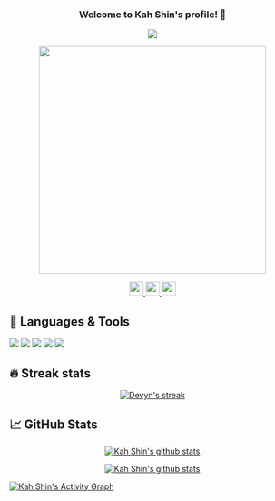 

<!-- Welcome message -->
<h3 align="center">
Welcome to Kah Shin's profile! 👋
</h3>

<!-- Typing text -->
<p align="center">
  <a href="https://github.com/DenverCoder1/readme-typing-svg"><img src="https://readme-typing-svg.herokuapp.com?color=5ccfe6&size=25&center=true&vCenter=true&lines=Aspiring+software+developer;Always+learning+new+things"></a>
</p>

<!-- Image -->
<p align="center">
    <img src="https://github.com/angks/angks/assets/blogging.svg" width='400' />
</p>

<p align="center">
    <a href="https://www.linkedin.com/in/kahshinang/" target="_blank">
        <img src="https://img.shields.io/badge/linkedin-%230077B5.svg?&style=for-the-badge&logo=linkedin&logoColor=white" height=25>
    </a> 
    <a href="https://www.instagram.com/angks123/" target="_blank">
        <img src="https://img.shields.io/badge/instagram-%23E4405F.svg?&style=for-the-badge&logo=instagram&logoColor=white" height=25>
    </a>
    <a href="mailto: hellokahshin@gmail.com" target="_blank"> 
        <img src="https://img.shields.io/badge/Gmail-D14836?style=for-the-badge&logo=gmail&logoColor=white" style="height:25px;">
    </a>    
</p>

<!-- I am Devyn, a student at Singapore Polytechnic, currently studying Applied Artificial Intelligence and Analytics. I enjoy doing web development and have a keen interest to become a software developer. -->


<!-- ## ⚡ Check out my e-portfolio:

- [E-portfolio](devynchew.github.io) -->

## 🔧 Languages & Tools

<p align="left"> 
<img src="https://img.shields.io/badge/HTML5-E34F26?style=for-the-badge&logo=html5&logoColor=white">
<img src="https://img.shields.io/badge/CSS3-1572B6?style=for-the-badge&logo=css3&logoColor=white">
<img src="https://img.shields.io/badge/JavaScript-F7DF1E?style=for-the-badge&logo=javascript&logoColor=black">
<img src="https://img.shields.io/badge/Git-F05032?style=for-the-badge&logo=git&logoColor=white">
<img src="https://img.shields.io/badge/React-20232A?style=for-the-badge&logo=react&logoColor=61DAFB">
</p>

## 🔥 Streak stats

<!-- GitHub Readme Streak Stats - https://github.com/DenverCoder1/github-readme-streak-stats -->
<p align="center">
    <a href="https://github.com/DenverCoder1/github-readme-streak-stats">
        <img title="🔥 Get streak stats for your profile at git.io/streak-stats" alt="Devyn's streak" src="http://github-readme-streak-stats.herokuapp.com?user=angks&theme=monokai&hide_border=true&date_format=j%20M%5B%20Y%5D"/>
    </a>
</p>

## &#x1f4c8; GitHub Stats

<p align="center">
    <a href="https://github.com/angks/github-readme-stats">
    <img title="Github Stats" alt="Kah Shin's github stats" src="https://github-readme-stats.vercel.app/api?username=angks&theme=monokai&hide_border=True"/>
    </a>
</p>
<p align="center">
    <a href="https://github.com/angks/github-readme-stats">
    <img title="Github Stats" alt="Kah Shin's github stats" src="https://github-readme-stats.vercel.app/api/top-langs/?username=angks&theme=monokai&hide_border=True"/>
    </a>
</p>

<!-- https://github.com/devynchew/github-readme-activity-graph -->
<a href="https://github.com/angks/github-readme-activity-graph"><img alt="Kah Shin's Activity Graph" src="https://activity-graph.herokuapp.com/graph?username=angks&bg_color=1d2433&color=8695b7&line=5ccfe6&point=FFFFFF&hide_border=true" /></a>
